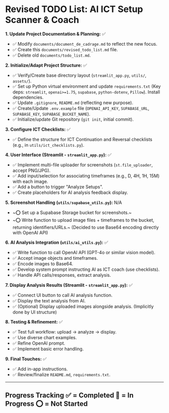 # Revised TODO List: AI ICT Setup Scanner & Coach

**1. Update Project Documentation & Planning:** ✅
   - ✅ Modify `documents/document_de_cadrage.md` to reflect the new focus.
   - ✅ Create this `documents/revised_todo_list.md` file.
   - ✅ Delete old `documents/todo_list.md`.

**2. Initialize/Adapt Project Structure:** ✅
   - ✅ Verify/Create base directory layout (`streamlit_app.py`, `utils/`, `assets/`).
   - ✅ Set up Python virtual environment and update `requirements.txt` (Key deps: `streamlit`, `openai>=1.75`, `supabase`, `python-dotenv`, `Pillow`). Install dependencies.
   - ✅ Update `.gitignore`, `README.md` (reflecting new purpose).
   - ✅ Create/Update `.env.example` file (`OPENAI_API_KEY`, `SUPABASE_URL`, `SUPABASE_KEY`, `SUPABASE_BUCKET_NAME`).
   - ✅ Initialize/update Git repository (`git init`, initial commit).

**3. Configure ICT Checklists:** ✅
   - ✅ Define the structure for ICT Continuation and Reversal checklists (e.g., in `utils/ict_checklists.py`).

**4. User Interface (Streamlit - `streamlit_app.py`):** ✅
   - ✅ Implement multi-file uploader for screenshots (`st.file_uploader`, accept PNG/JPG).
   - ✅ Add input/selection for associating timeframes (e.g., D, 4H, 1H, 15M) with each image.
   - ✅ Add a button to trigger "Analyze Setups".
   - ✅ Create placeholders for AI analysis feedback display.

**5. Screenshot Handling (`utils/supabase_utils.py`):** N/A
   - ~⭕ Set up a Supabase Storage bucket for screenshots.~
   - ~⭕ Write function to upload image files + timeframes to the bucket, returning identifiers/URLs.~ (Decided to use Base64 encoding directly with OpenAI API)

**6. AI Analysis Integration (`utils/ai_utils.py`):** ✅
   - ✅ Write function to call OpenAI API (GPT-4o or similar vision model).
   - ✅ Accept image objects and timeframes.
   - ✅ Encode images to Base64.
   - ✅ Develop system prompt instructing AI as ICT coach (use checklists).
   - ✅ Handle API calls/responses, extract analysis.

**7. Display Analysis Results (Streamlit - `streamlit_app.py`):** ✅
   - ✅ Connect UI button to call AI analysis function.
   - ✅ Display the text analysis from AI.
   - ✅ (Optional) Display uploaded images alongside analysis. (Implicitly done by UI structure)

**8. Testing & Refinement:** ✅
   - ✅ Test full workflow: upload -> analyze -> display.
   - ✅ Use diverse chart examples.
   - ✅ Refine OpenAI prompt.
   - ✅ Implement basic error handling.

**9. Final Touches:** ✅
   - ✅ Add in-app instructions.
   - ✅ Review/finalize `README.md`, `requirements.txt`.

---

**Progress Tracking**
✅ = Completed
🔄 = In Progress
⭕ = Not Started
--- 